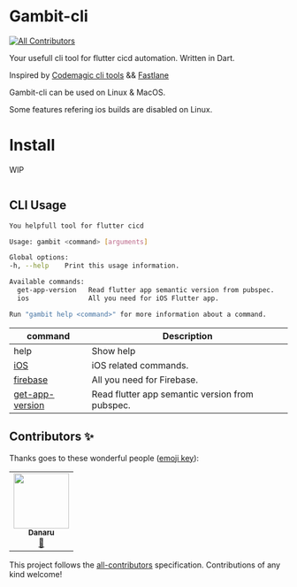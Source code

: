 # Gambit-cli
<!-- ALL-CONTRIBUTORS-BADGE:START - Do not remove or modify this section -->
[![All Contributors](https://img.shields.io/badge/all_contributors-1-orange.svg?style=flat-square)](#contributors-)
<!-- ALL-CONTRIBUTORS-BADGE:END -->

Your usefull cli tool for flutter cicd automation.
Written in Dart.

Inspired by [Codemagic cli tools](https://github.com/codemagic-ci-cd/cli-tools) && [Fastlane](https://fastlane.tools/)

Gambit-cli can be used on Linux & MacOS.

Some features refering ios builds are disabled on Linux.

# Install

WIP
```sh
```

## CLI Usage

```bash
You helpfull tool for flutter cicd

Usage: gambit <command> [arguments]

Global options:
-h, --help    Print this usage information.

Available commands:
  get-app-version   Read flutter app semantic version from pubspec.
  ios               All you need for iOS Flutter app.

Run "gambit help <command>" for more information about a command.
```

| command | Description |
|---|---|
| help <command> <subcommand> | Show help |
| [iOS](doc/ios/ios.md) | iOS related commands. |
| [firebase](doc/firebase/firebase.md) | All you need for Firebase. |
| [get-app-version](doc/get-app-version.md) | Read flutter app semantic version from pubspec. |







## Contributors ✨

Thanks goes to these wonderful people ([emoji key](https://allcontributors.org/docs/en/emoji-key)):

<!-- ALL-CONTRIBUTORS-LIST:START - Do not remove or modify this section -->
<!-- prettier-ignore-start -->
<!-- markdownlint-disable -->
<table>
  <tr>
    <td align="center"><a href="https://links.danaru.ovh"><img src="https://avatars.githubusercontent.com/u/5873203?v=4?s=100" width="100px;" alt=""/><br /><sub><b>Danaru</b></sub></a><br /><a href="https://github.com/MaVilleMonShopping/Gambit-cli/commits?author=Danaru87" title="Documentation">📖</a></td>
  </tr>
</table>

<!-- markdownlint-restore -->
<!-- prettier-ignore-end -->

<!-- ALL-CONTRIBUTORS-LIST:END -->

This project follows the [all-contributors](https://github.com/all-contributors/all-contributors) specification. Contributions of any kind welcome!